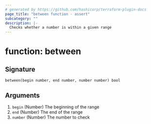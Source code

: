 ```yaml
---
# generated by https://github.com/hashicorp/terraform-plugin-docs
page_title: "between function - assert"
subcategory: ""
description: |-
  Checks whether a number is within a given range
---
```


# function: between





## Signature

<!-- signature generated by tfplugindocs -->
```text
between(begin number, end number, number number) bool
```

## Arguments

<!-- arguments generated by tfplugindocs -->
1. `begin` (Number) The beginning of the range
1. `end` (Number) The end of the range
1. `number` (Number) The number to check

